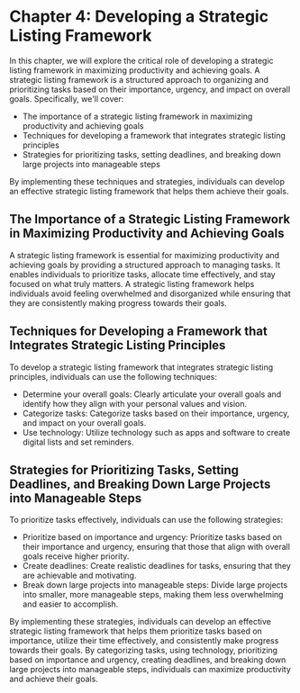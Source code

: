 Chapter 4: Developing a Strategic Listing Framework
===================================================

In this chapter, we will explore the critical role of developing a strategic listing framework in maximizing productivity and achieving goals. A strategic listing framework is a structured approach to organizing and prioritizing tasks based on their importance, urgency, and impact on overall goals. Specifically, we'll cover:

* The importance of a strategic listing framework in maximizing productivity and achieving goals
* Techniques for developing a framework that integrates strategic listing principles
* Strategies for prioritizing tasks, setting deadlines, and breaking down large projects into manageable steps

By implementing these techniques and strategies, individuals can develop an effective strategic listing framework that helps them achieve their goals.

The Importance of a Strategic Listing Framework in Maximizing Productivity and Achieving Goals
----------------------------------------------------------------------------------------------

A strategic listing framework is essential for maximizing productivity and achieving goals by providing a structured approach to managing tasks. It enables individuals to prioritize tasks, allocate time effectively, and stay focused on what truly matters. A strategic listing framework helps individuals avoid feeling overwhelmed and disorganized while ensuring that they are consistently making progress towards their goals.

Techniques for Developing a Framework that Integrates Strategic Listing Principles
----------------------------------------------------------------------------------

To develop a strategic listing framework that integrates strategic listing principles, individuals can use the following techniques:

* Determine your overall goals: Clearly articulate your overall goals and identify how they align with your personal values and vision.
* Categorize tasks: Categorize tasks based on their importance, urgency, and impact on your overall goals.
* Use technology: Utilize technology such as apps and software to create digital lists and set reminders.

Strategies for Prioritizing Tasks, Setting Deadlines, and Breaking Down Large Projects into Manageable Steps
------------------------------------------------------------------------------------------------------------

To prioritize tasks effectively, individuals can use the following strategies:

* Prioritize based on importance and urgency: Prioritize tasks based on their importance and urgency, ensuring that those that align with overall goals receive higher priority.
* Create deadlines: Create realistic deadlines for tasks, ensuring that they are achievable and motivating.
* Break down large projects into manageable steps: Divide large projects into smaller, more manageable steps, making them less overwhelming and easier to accomplish.

By implementing these strategies, individuals can develop an effective strategic listing framework that helps them prioritize tasks based on importance, utilize their time effectively, and consistently make progress towards their goals. By categorizing tasks, using technology, prioritizing based on importance and urgency, creating deadlines, and breaking down large projects into manageable steps, individuals can maximize productivity and achieve their goals.
